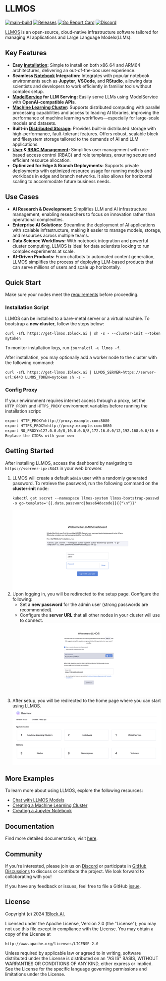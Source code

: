 # LLMOS
[![main-build](https://github.com/llmos-ai/llmos/actions/workflows/main-release.yaml/badge.svg)](https://github.com/llmos-ai/llmos/actions/workflows/main-release.yaml)
[![Releases](https://img.shields.io/github/release/llmos-ai/llmos.svg)](https://github.com/llmos-ai/llmos/releases)
[![Go Report Card](https://goreportcard.com/badge/github.com/llmos-ai/llmos)](https://goreportcard.com/report/github.com/llmos-ai/llmos)
[![Discord](https://img.shields.io/discord/1178957864300191754?logo=discord&label=discord)](https://discord.gg/5BnNqC5ccB)

[LLMOS](https://llmos.1block.ai/) is an open-source, cloud-native infrastructure software tailored for managing AI applications and Large Language Models(LLMs).

## Key Features

- **Easy [Installation](https://llmos.1block.ai/docs/installation/):** Simple to install on both x86_64 and ARM64 architectures, delivering an out-of-the-box user experience.
- **Seamless [Notebook](https://llmos.1block.ai/docs/user_guide/llm_management/notebooks) Integration:** Integrates with popular notebook environments such as **Jupyter**, **VSCode**, and **RStudio**, allowing data scientists and developers to work efficiently in familiar tools without complex setup.
- **[ModelService](https://llmos.1block.ai/docs/user_guide/llm_management/serve) for LLM Serving:** Easily serve LLMs using ModelService with **OpenAI-compatible APIs**.
- **[Machine Learning Cluster](https://llmos.1block.ai/docs/user_guide/ml_clusters):** Supports distributed computing with parallel processing capabilities and access to leading AI libraries, improving the performance of machine learning workflows—especially for large-scale models and datasets.
- **Built-in [Distributed Storage](https://llmos.1block.ai/docs/user_guide/storage/system-storage):** Provides built-in distributed storage with high-performance, fault-tolerant features. Offers robust, scalable block and filesystem storage tailored to the demands of AI and LLM applications.
- **[User](https://llmos.1block.ai/docs/user_and_auth/user) & [RBAC Management](https://llmos.1block.ai/docs/user_and_auth/role-template):** Simplifies user management with role-based access control (RBAC) and role templates, ensuring secure and efficient resource allocation.
- **Optimized for Edge & Branch Deployments:** Supports private deployments with optimized resource usage for running models and workloads in edge and branch networks. It also allows for horizontal scaling to accommodate future business needs.


## Use Cases

- **AI Research & Development:** Simplifies LLM and AI infrastructure management, enabling researchers to focus on innovation rather than operational complexities.
- **Enterprise AI Solutions:** Streamline the deployment of AI applications with scalable infrastructure, making it easier to manage models, storage, and resources across multiple teams.
- **Data Science Workflows:** With notebook integration and powerful cluster computing, LLMOS is ideal for data scientists looking to run complex experiments at scale.
- **AI-Driven Products:** From chatbots to automated content generation, LLMOS simplifies the process of deploying LLM-based products that can serve millions of users and scale up horizontally.


## Quick Start

Make sure your nodes meet the [requirements](https://llmos.1block.ai/docs/installation/requirements) before proceeding.

### Installation Script

LLMOS can be installed to a bare-metal server or a virtual machine. To bootstrap a **new cluster**, follow the steps below:

```shell
curl -sfL https://get-llmos.1block.ai | sh -s - --cluster-init --token mytoken
```

To monitor installation logs, run `journalctl -u llmos -f`.

After installation, you may optionally add a worker node to the cluster with the following command:
```shell
curl -sfL https://get-llmos.1block.ai | LLMOS_SERVER=https://server-url:6443 LLMOS_TOKEN=mytoken sh -s -
```

### Config Proxy
If your environment requires internet access through a proxy, set the `HTTP_PROXY` and `HTTPS_PROXY` environment variables before running the installation script:

```shell
export HTTP_PROXY=http://proxy.example.com:8080
export HTTPS_PROXY=http://proxy.example.com:8080
export NO_PROXY=127.0.0.0/8,10.0.0.0/8,172.16.0.0/12,192.168.0.0/16 # Replace the CIDRs with your own
```

## Getting Started

After installing LLMOS, access the dashboard by navigating to `https://<server-ip>:8443` in your web browser.

1. LLMOS will create a default `admin` user with a randomly generated password. To retrieve the password, run the following command on the **cluster-init** node:
    ```shell
    kubectl get secret --namespace llmos-system llmos-bootstrap-passwd -o go-template='{{.data.password|base64decode}}{{"\n"}}'
    ```
   ![first-login](./assets/docs/auth-first-login.png)
1. Upon logging in, you will be redirected to the setup page. Configure the following:
    - Set a **new password** for the admin user (strong passwords are recommended).
    - Configure the **server URL** that all other nodes in your cluster will use to connect.
      ![setup](./assets/docs/auth-first-login-setup.png)
1. After setup, you will be redirected to the home page where you can start using LLMOS.
   ![home-page](./assets/docs/home-page.png)

## More Examples

To learn more about using LLMOS, explore the following resources:
- [Chat with LLMOS Models](https://llmos.1block.ai/docs/user_guide/llm_management/serve/)
- [Creating a Machine Learning Cluster](https://llmos.1block.ai/docs/user_guide/ml_clusters)
- [Creating a Jupyter Notebook](https://llmos.1block.ai/docs/user_guide/llm_management/notebooks/#create-a-notebook)

## Documentation
Find more detailed documentation, visit [here](https://llmos.1block.ai/docs/).

## Community
If you're interested, please join us on [Discord](https://discord.gg/5BnNqC5ccB) or participate in [GitHub Discussions](https://github.com/llmos-ai/llmos/discussions) to discuss or contribute the project. We look forward to collaborating with you!

If you have any feedback or issues, feel free to file a GitHub [issue](https://github.com/llmos-ai/llmos/issues).

## License

Copyright (c) 2024 [1Block.AI.](https://1block.ai/)

Licensed under the Apache License, Version 2.0 (the "License");
you may not use this file except in compliance with the License.
You may obtain a copy of the License at

    http://www.apache.org/licenses/LICENSE-2.0

Unless required by applicable law or agreed to in writing, software
distributed under the License is distributed on an "AS IS" BASIS,
WITHOUT WARRANTIES OR CONDITIONS OF ANY KIND, either express or implied.
See the License for the specific language governing permissions and
limitations under the License.

